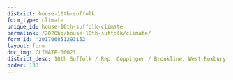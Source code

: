 ```yaml
---
district: house-10th-suffolk
form_type: climate
unique_id: house-10th-suffolk-climate
permalink: /2020bq/house-10th-suffolk/climate/
form_id: '201706851293152'
layout: form
doc_img: CLIMATE-00021
district_desc: 10th Suffolk / Rep. Coppinger / Brookline, West Roxbury
order: 133
---
```

